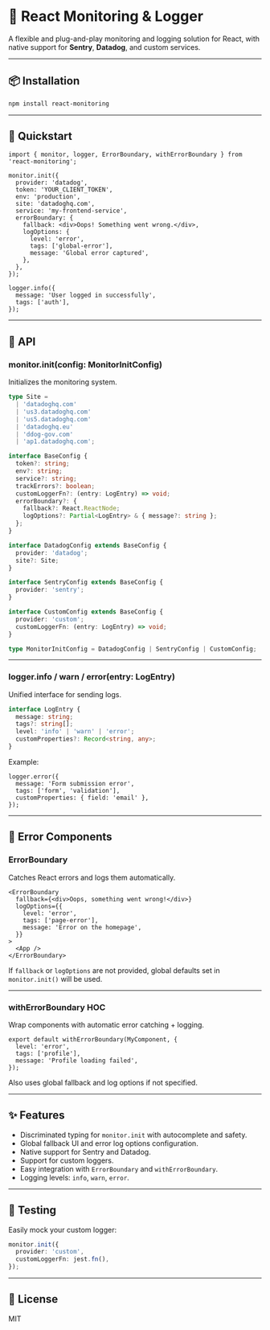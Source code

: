 
# 🧩 React Monitoring & Logger

A flexible and plug-and-play monitoring and logging solution for React, with native support for **Sentry**, **Datadog**, and custom services.

---

## 📦 Installation

```bash
npm install react-monitoring
```

---

## 🚀 Quickstart

```tsx
import { monitor, logger, ErrorBoundary, withErrorBoundary } from 'react-monitoring';

monitor.init({
  provider: 'datadog',
  token: 'YOUR_CLIENT_TOKEN',
  env: 'production',
  site: 'datadoghq.com',
  service: 'my-frontend-service',
  errorBoundary: {
    fallback: <div>Oops! Something went wrong.</div>,
    logOptions: {
      level: 'error',
      tags: ['global-error'],
      message: 'Global error captured',
    },
  },
});

logger.info({
  message: 'User logged in successfully',
  tags: ['auth'],
});
```

---

## 🔧 API

### monitor.init(config: MonitorInitConfig)

Initializes the monitoring system.

```ts
type Site =
  | 'datadoghq.com'
  | 'us3.datadoghq.com'
  | 'us5.datadoghq.com'
  | 'datadoghq.eu'
  | 'ddog-gov.com'
  | 'ap1.datadoghq.com';

interface BaseConfig {
  token?: string;
  env?: string;
  service?: string;
  trackErrors?: boolean;
  customLoggerFn?: (entry: LogEntry) => void;
  errorBoundary?: {
    fallback?: React.ReactNode;
    logOptions?: Partial<LogEntry> & { message?: string };
  };
}

interface DatadogConfig extends BaseConfig {
  provider: 'datadog';
  site?: Site;
}

interface SentryConfig extends BaseConfig {
  provider: 'sentry';
}

interface CustomConfig extends BaseConfig {
  provider: 'custom';
  customLoggerFn: (entry: LogEntry) => void;
}

type MonitorInitConfig = DatadogConfig | SentryConfig | CustomConfig;
```

---

### logger.info / warn / error(entry: LogEntry)

Unified interface for sending logs.

```ts
interface LogEntry {
  message: string;
  tags?: string[];
  level: 'info' | 'warn' | 'error';
  customProperties?: Record<string, any>;
}
```

Example:

```tsx
logger.error({
  message: 'Form submission error',
  tags: ['form', 'validation'],
  customProperties: { field: 'email' },
});
```

---

## 🧱 Error Components

### ErrorBoundary

Catches React errors and logs them automatically.

```tsx
<ErrorBoundary
  fallback={<div>Oops, something went wrong!</div>}
  logOptions={{
    level: 'error',
    tags: ['page-error'],
    message: 'Error on the homepage',
  }}
>
  <App />
</ErrorBoundary>
```

If `fallback` or `logOptions` are not provided, global defaults set in `monitor.init()` will be used.

---

### withErrorBoundary HOC

Wrap components with automatic error catching + logging.

```tsx
export default withErrorBoundary(MyComponent, {
  level: 'error',
  tags: ['profile'],
  message: 'Profile loading failed',
});
```

Also uses global fallback and log options if not specified.

---

## ✨ Features

- Discriminated typing for `monitor.init` with autocomplete and safety.
- Global fallback UI and error log options configuration.
- Native support for Sentry and Datadog.
- Support for custom loggers.
- Easy integration with `ErrorBoundary` and `withErrorBoundary`.
- Logging levels: `info`, `warn`, `error`.

---

## 🧪 Testing

Easily mock your custom logger:

```ts
monitor.init({
  provider: 'custom',
  customLoggerFn: jest.fn(),
});
```

---

## 📄 License

MIT
